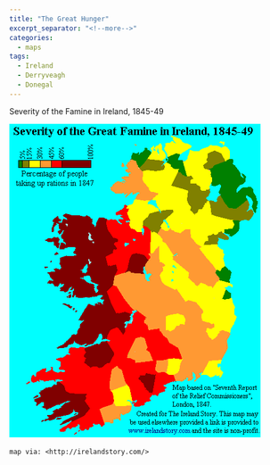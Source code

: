 ```yaml
---
title: "The Great Hunger"
excerpt_separator: "<!--more-->"
categories:
  - maps
tags:
  - Ireland
  - Derryveagh
  - Donegal
---
```

Severity of the Famine in Ireland, 1845-49
<!--more-->

![Famine concentrations by county in Ireland](/images/maps/ireland_famine_1847.gif "map from Ireland Story")

```
map via: <http://irelandstory.com/>
```
